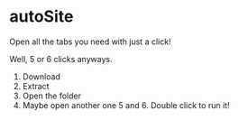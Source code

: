 # autoSite
Open all the tabs you need with just a click!

Well, 5 or 6 clicks anyways.
1. Download
2. Extract
3. Open the folder
4. Maybe open another one
5 and 6. Double click to run it!
